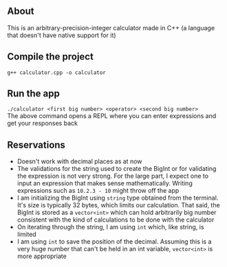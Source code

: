 ## About
This is an arbitrary-precision-integer calculator made in C++ (a language that doesn't have native support for it)

## Compile the project
`g++ calculator.cpp -o calculator`

## Run the app
`./calculator <first big number> <operator> <second big number>` <br/>
The above command opens a REPL where you can enter expressions and get your responses back

## Reservations
- Doesn't work with decimal places as at now
- The validations for the string used to create the BigInt or for validating the expression is not very strong. For the large part, I expect one to input an expression that makes sense mathematically. Writing expressions 
such as `10.2.3 - 10` might throw off the app
- I am initializing the BigInt using `string` type obtained from the terminal. It's size is typically 32 bytes, which limits our calculation. That said, the BigInt is stored as a `vector<int>` which can hold arbitrarily big number consistent with the kind of calculations to be done with the calculator
- On iterating through the string, I am using `int` which, like string, is limited
- I am using `int` to save the position of the decimal. Assuming this is a very huge number that can't be held in an int variable, `vector<int>` is more appropriate
